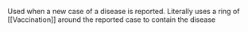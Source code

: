 Used when a new case of a disease is reported. Literally uses a ring of [[Vaccination]] around the reported case to contain the disease
